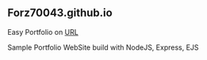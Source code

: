 ## Forz70043.github.io
Easy Portfolio on [URL](https://Forz70043.github.io)

Sample Portfolio WebSite build with NodeJS, Express, EJS